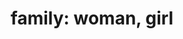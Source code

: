 ---
layout: people&body
title: "family: woman, girl"
emoji: family_woman_girl
permalink: 👩‍👧.html
---